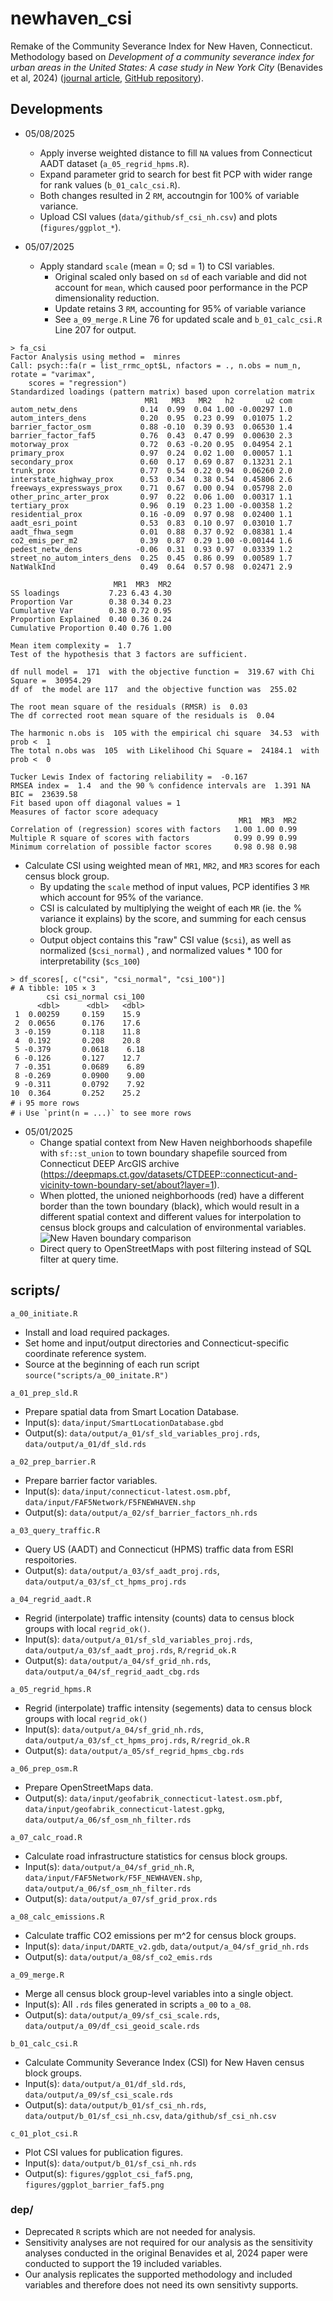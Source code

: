 # newhaven_csi
Remake of the Community Severance Index for New Haven, Connecticut. Methodology based on *Development of a community severance index for urban areas in the United States: A case study in New York City* (Benavides et al, 2024) ([journal article](https://www.sciencedirect.com/science/article/pii/S0160412024001120?ref=pdf_download&fr=RR-2&rr=9387bb57b9c37f56), [GitHub repository](https://github.com/jaime-benavides/community_severance_nyc?tab=readme-ov-file)).

## Developments
- 05/08/2025
  - Apply inverse weighted distance to fill `NA` values from Connecticut AADT dataset (`a_05_regrid_hpms.R`).
  - Expand parameter grid to search for best fit PCP with wider range for rank values (`b_01_calc_csi.R`).
  - Both changes resulted in 2 `RM`, accoutngin for 100% of variable variance.
  - Upload CSI values (`data/github/sf_csi_nh.csv`) and plots (`figures/ggplot_*`).

- 05/07/2025
  - Apply standard `scale` (mean = 0; sd = 1) to CSI variables.
    - Original scaled only based on `sd` of each variable and did not account for `mean`, which caused poor performance in the PCP dimensionality reduction.
    - Update retains 3 `RM`, accounting for 95% of variable variance
    - See `a_09_merge.R` Line 76 for updated scale and `b_01_calc_csi.R` Line 207 for output.
```
> fa_csi
Factor Analysis using method =  minres
Call: psych::fa(r = list_rrmc_opt$L, nfactors = ., n.obs = num_n, rotate = "varimax",
    scores = "regression")
Standardized loadings (pattern matrix) based upon correlation matrix
                              MR1   MR3   MR2   h2       u2 com
autom_netw_dens              0.14  0.99  0.04 1.00 -0.00297 1.0
autom_inters_dens            0.20  0.95  0.23 0.99  0.01075 1.2
barrier_factor_osm           0.88 -0.10  0.39 0.93  0.06530 1.4
barrier_factor_faf5          0.76  0.43  0.47 0.99  0.00630 2.3
motorway_prox                0.72  0.63 -0.20 0.95  0.04954 2.1
primary_prox                 0.97  0.24  0.02 1.00  0.00057 1.1
secondary_prox               0.60  0.17  0.69 0.87  0.13231 2.1
trunk_prox                   0.77  0.54  0.22 0.94  0.06260 2.0
interstate_highway_prox      0.53  0.34  0.38 0.54  0.45806 2.6
freeways_expressways_prox    0.71  0.67  0.00 0.94  0.05798 2.0
other_princ_arter_prox       0.97  0.22  0.06 1.00  0.00317 1.1
tertiary_prox                0.96  0.19  0.23 1.00 -0.00358 1.2
residential_prox             0.16 -0.09  0.97 0.98  0.02400 1.1
aadt_esri_point              0.53  0.83  0.10 0.97  0.03010 1.7
aadt_fhwa_segm               0.01  0.88  0.37 0.92  0.08381 1.4
co2_emis_per_m2              0.39  0.87  0.29 1.00 -0.00144 1.6
pedest_netw_dens            -0.06  0.31  0.93 0.97  0.03339 1.2
street_no_autom_inters_dens  0.25  0.45  0.86 0.99  0.00589 1.7
NatWalkInd                   0.49  0.64  0.57 0.98  0.02471 2.9

                       MR1  MR3  MR2
SS loadings           7.23 6.43 4.30
Proportion Var        0.38 0.34 0.23
Cumulative Var        0.38 0.72 0.95
Proportion Explained  0.40 0.36 0.24
Cumulative Proportion 0.40 0.76 1.00

Mean item complexity =  1.7
Test of the hypothesis that 3 factors are sufficient.

df null model =  171  with the objective function =  319.67 with Chi Square =  30954.29
df of  the model are 117  and the objective function was  255.02

The root mean square of the residuals (RMSR) is  0.03
The df corrected root mean square of the residuals is  0.04

The harmonic n.obs is  105 with the empirical chi square  34.53  with prob <  1
The total n.obs was  105  with Likelihood Chi Square =  24184.1  with prob <  0

Tucker Lewis Index of factoring reliability =  -0.167
RMSEA index =  1.4  and the 90 % confidence intervals are  1.391 NA
BIC =  23639.58
Fit based upon off diagonal values = 1
Measures of factor score adequacy
                                                   MR1  MR3  MR2
Correlation of (regression) scores with factors   1.00 1.00 0.99
Multiple R square of scores with factors          0.99 0.99 0.99
Minimum correlation of possible factor scores     0.98 0.98 0.98
```

  - Calculate CSI using weighted mean of `MR1`, `MR2`, and `MR3` scores for each census block group.
    - By updating the `scale` method of input values, PCP identifies 3 `MR` which account for 95% of the variance.
    - CSI is calculated by multiplying the weight of each `MR` (ie. the % variance it explains) by the score, and summing for each census block group.
    - Output object contains this "raw" CSI value (`$csi`), as well as normalized (`$csi_normal`) , and normalized values * 100 for interpretability (`$cs_100`)
  
```
> df_scores[, c("csi", "csi_normal", "csi_100")]
# A tibble: 105 × 3
        csi csi_normal csi_100
      <dbl>      <dbl>   <dbl>
 1  0.00259     0.159    15.9
 2  0.0656      0.176    17.6
 3 -0.159       0.118    11.8
 4  0.192       0.208    20.8
 5 -0.379       0.0618    6.18
 6 -0.126       0.127    12.7
 7 -0.351       0.0689    6.89
 8 -0.269       0.0900    9.00
 9 -0.311       0.0792    7.92
10  0.364       0.252    25.2
# ℹ 95 more rows
# ℹ Use `print(n = ...)` to see more rows
```

- 05/01/2025
  - Change spatial context from New Haven neighborhoods shapefile with `sf::st_union` to town boundary shapefile sourced from Connecticut DEEP ArcGIS archive (https://deepmaps.ct.gov/datasets/CTDEEP::connecticut-and-vicinity-town-boundary-set/about?layer=1).
  - When plotted, the unioned neighborhoods (red) have a different border than the town boundary (black), which would result in a different spatial context and different values for interpolation to census block groups and calculation of environmental variables.
![New Haven boundary comparison](figures/nh_town_neighborhood_comparison.png)
  - Direct query to OpenStreetMaps with post filtering instead of SQL filter at query time.

## scripts/
`a_00_initiate.R`
- Install and load required packages.
- Set home and input/output directories and Connecticut-specific coordinate reference system.
- Source at the beginning of each run script `source("scripts/a_00_initate.R")`

`a_01_prep_sld.R`
- Prepare spatial data from Smart Location Database.
- Input(s): `data/input/SmartLocationDatabase.gbd`
- Output(s): `data/output/a_01/sf_sld_variables_proj.rds`, `data/output/a_01/df_sld.rds`

`a_02_prep_barrier.R`
- Prepare barrier factor variables.
- Input(s): `data/input/connecticut-latest.osm.pbf`, `data/input/FAF5Network/F5FNEWHAVEN.shp`
- Output(s): `data/output/a_02/sf_barrier_factors_nh.rds`

`a_03_query_traffic.R`
- Query US (AADT) and Connecticut (HPMS) traffic data from ESRI respoitories.
- Output(s): `data/output/a_03/sf_aadt_proj.rds`, `data/output/a_03/sf_ct_hpms_proj.rds`

`a_04_regrid_aadt.R`
- Regrid (interpolate) traffic intensity (counts) data to census block groups with local `regrid_ok()`.
- Input(s): `data/output/a_01/sf_sld_variables_proj.rds`, `data/output/a_03/sf_aadt_proj.rds`, `R/regrid_ok.R`
- Output(s): `data/output/a_04/sf_grid_nh.rds`, `data/output/a_04/sf_regrid_aadt_cbg.rds`

`a_05_regrid_hpms.R`
- Regrid (interpolate) traffic intensity (segements) data to census block groups with local `regrid_ok()`
- Input(s): `data/output/a_04/sf_grid_nh.rds`, `data/output/a_03/sf_ct_hpms_proj.rds`, `R/regrid_ok.R`
- Output(s): `data/output/a_05/sf_regrid_hpms_cbg.rds`

`a_06_prep_osm.R`
- Prepare OpenStreetMaps data.
- Output(s): `data/input/geofabrik_connecticut-latest.osm.pbf`, `data/input/geofabrik_connecticut-latest.gpkg`, `data/output/a_06/sf_osm_nh_filter.rds`

`a_07_calc_road.R`
- Calculate road infrastructure statistics for census block groups.
- Input(s): `data/output/a_04/sf_grid_nh.R`, `data/input/FAF5Network/F5F_NEWHAVEN.shp`, `data/output/a_06/sf_osm_nh_filter.rds`
- Output(s): `data/output/a_07/sf_grid_prox.rds`

`a_08_calc_emissions.R`
- Calculate traffic CO2 emissions per m^2 for census block groups.
- Input(s): `data/input/DARTE_v2.gdb`, `data/output/a_04/sf_grid_nh.rds`
- Output(s): `data/output/a_08/sf_co2_emis.rds`

`a_09_merge.R`
- Merge all census block group-level variables into a single object.
- Input(s): All `.rds` files generated in scripts `a_00` to `a_08`.
- Output(s): `data/output/a_09/sf_csi_scale.rds`, `data/output/a_09/df_csi_geoid_scale.rds`

`b_01_calc_csi.R`
- Calculate Community Severance Index (CSI) for New Haven census block groups.
- Input(s): `data/output/a_01/df_sld.rds`, `data/output/a_09/sf_csi_scale.rds`
- Output(s): `data/output/b_01/sf_csi_nh.rds`, `data/output/b_01/sf_csi_nh.csv`, `data/github/sf_csi_nh.csv`

`c_01_plot_csi.R`
- Plot CSI values for publication figures.
- Input(s): `data/output/b_01/sf_csi_nh.rds`
- Output(s): `figures/ggplot_csi_faf5.png`, `figures/ggplot_barrier_faf5.png`

### dep/
- Deprecated `R` scripts which are not needed for analysis.
- Sensitivity analyses are not required for our analysis as the sensitivity analyses conducted in the original Benavides et al, 2024 paper were conducted to support the 19 included variables.
- Our analysis replicates the supported methodology and included variables and therefore does not need its own sensitivty supports.